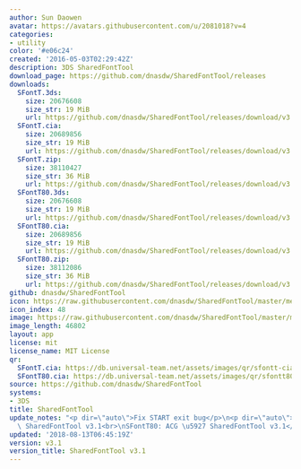 ```yaml
---
author: Sun Daowen
avatar: https://avatars.githubusercontent.com/u/2081018?v=4
categories:
- utility
color: '#e06c24'
created: '2016-05-03T02:29:42Z'
description: 3DS SharedFontTool
download_page: https://github.com/dnasdw/SharedFontTool/releases
downloads:
  SFontT.3ds:
    size: 20676608
    size_str: 19 MiB
    url: https://github.com/dnasdw/SharedFontTool/releases/download/v3.1/SFontT.3ds
  SFontT.cia:
    size: 20689856
    size_str: 19 MiB
    url: https://github.com/dnasdw/SharedFontTool/releases/download/v3.1/SFontT.cia
  SFontT.zip:
    size: 38110427
    size_str: 36 MiB
    url: https://github.com/dnasdw/SharedFontTool/releases/download/v3.1/SFontT.zip
  SFontT80.3ds:
    size: 20676608
    size_str: 19 MiB
    url: https://github.com/dnasdw/SharedFontTool/releases/download/v3.1/SFontT80.3ds
  SFontT80.cia:
    size: 20689856
    size_str: 19 MiB
    url: https://github.com/dnasdw/SharedFontTool/releases/download/v3.1/SFontT80.cia
  SFontT80.zip:
    size: 38112086
    size_str: 36 MiB
    url: https://github.com/dnasdw/SharedFontTool/releases/download/v3.1/SFontT80.zip
github: dnasdw/SharedFontTool
icon: https://raw.githubusercontent.com/dnasdw/SharedFontTool/master/meta/icon_3ds.png
icon_index: 48
image: https://raw.githubusercontent.com/dnasdw/SharedFontTool/master/meta/banner_3ds.png
image_length: 46802
layout: app
license: mit
license_name: MIT License
qr:
  SFontT.cia: https://db.universal-team.net/assets/images/qr/sfontt-cia.png
  SFontT80.cia: https://db.universal-team.net/assets/images/qr/sfontt80-cia.png
source: https://github.com/dnasdw/SharedFontTool
systems:
- 3DS
title: SharedFontTool
update_notes: "<p dir=\"auto\">Fix START exit bug</p>\n<p dir=\"auto\">SFontT: ACG\
  \ SharedFontTool v3.1<br>\nSFontT80: ACG \u5927 SharedFontTool v3.1</p>"
updated: '2018-08-13T06:45:19Z'
version: v3.1
version_title: SharedFontTool v3.1
---
```

